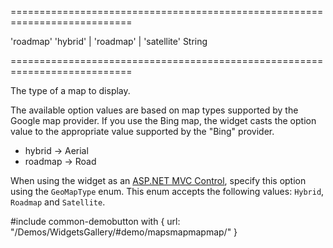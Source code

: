 ===========================================================================
<!--default-->'roadmap'<!--/default-->
<!--acceptValues-->'hybrid' | 'roadmap' | 'satellite'<!--/acceptValues-->
<!--type-->String<!--/type-->
===========================================================================

<!--shortDescription-->
The type of a map to display.
<!--/shortDescription-->

<!--fullDescription-->
The available option values are based on map types supported by the Google map provider. If you use the Bing map, the widget casts the option value to the appropriate value supported by the "Bing" provider.

- hybrid -> Aerial
- roadmap -> Road

When using the widget as an [ASP.NET MVC Control](/Documentation/Guide/ASP.NET_MVC_Controls/Fundamentals/), specify this option using the `GeoMapType` enum. This enum accepts the following values: `Hybrid`, `Roadmap` and `Satellite`.

#include common-demobutton with {
    url: "/Demos/WidgetsGallery/#demo/mapsmapmapmap/"
}
<!--/fullDescription-->